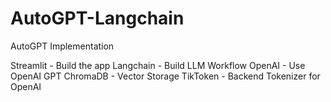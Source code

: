 # AutoGPT-Langchain

AutoGPT Implementation

Streamlit - Build the app
Langchain - Build LLM Workflow
OpenAI - Use OpenAI GPT
ChromaDB - Vector Storage
TikToken - Backend Tokenizer for OpenAI